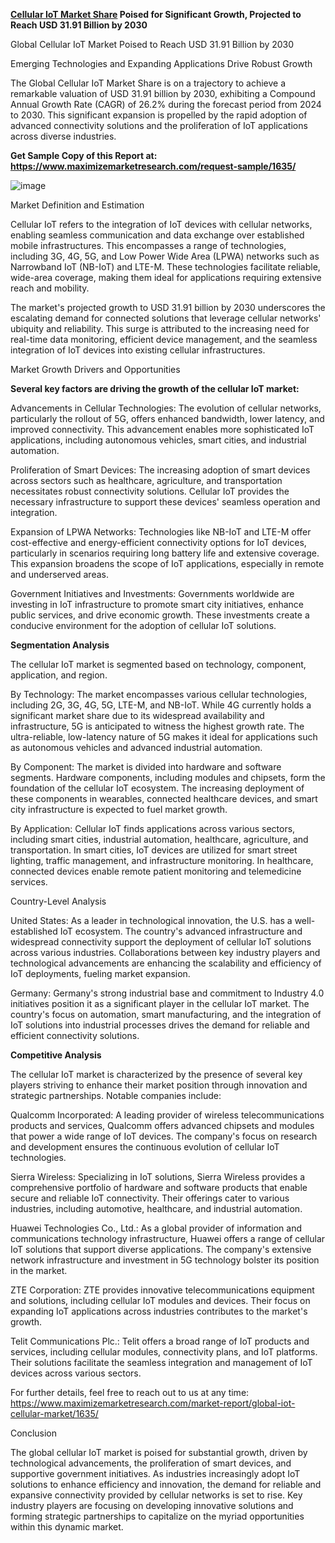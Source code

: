 **[Cellular IoT Market Share](https://www.maximizemarketresearch.com/market-report/global-iot-cellular-market/1635/) Poised for Significant Growth, Projected to Reach USD 31.91 Billion by 2030**

Global Cellular IoT Market Poised to Reach USD 31.91 Billion by 2030

Emerging Technologies and Expanding Applications Drive Robust Growth

The Global Cellular IoT Market Share  is on a trajectory to achieve a remarkable valuation of USD 31.91 billion by 2030, exhibiting a Compound Annual Growth Rate (CAGR) of 26.2% during the forecast period from 2024 to 2030. This significant expansion is propelled by the rapid adoption of advanced connectivity solutions and the proliferation of IoT applications across diverse industries.

**Get Sample Copy of this Report at: https://www.maximizemarketresearch.com/request-sample/1635/**

![image](https://github.com/user-attachments/assets/bf6b3356-f4be-47b3-9b18-71ffa1d359da)


Market Definition and Estimation

Cellular IoT refers to the integration of IoT devices with cellular networks, enabling seamless communication and data exchange over established mobile infrastructures. This encompasses a range of technologies, including 3G, 4G, 5G, and Low Power Wide Area (LPWA) networks such as Narrowband IoT (NB-IoT) and LTE-M. These technologies facilitate reliable, wide-area coverage, making them ideal for applications requiring extensive reach and mobility.

The market's projected growth to USD 31.91 billion by 2030 underscores the escalating demand for connected solutions that leverage cellular networks' ubiquity and reliability. This surge is attributed to the increasing need for real-time data monitoring, efficient device management, and the seamless integration of IoT devices into existing cellular infrastructures.

Market Growth Drivers and Opportunities

**Several key factors are driving the growth of the cellular IoT market:**

Advancements in Cellular Technologies: The evolution of cellular networks, particularly the rollout of 5G, offers enhanced bandwidth, lower latency, and improved connectivity. This advancement enables more sophisticated IoT applications, including autonomous vehicles, smart cities, and industrial automation.

Proliferation of Smart Devices: The increasing adoption of smart devices across sectors such as healthcare, agriculture, and transportation necessitates robust connectivity solutions. Cellular IoT provides the necessary infrastructure to support these devices' seamless operation and integration.

Expansion of LPWA Networks: Technologies like NB-IoT and LTE-M offer cost-effective and energy-efficient connectivity options for IoT devices, particularly in scenarios requiring long battery life and extensive coverage. This expansion broadens the scope of IoT applications, especially in remote and underserved areas.

Government Initiatives and Investments: Governments worldwide are investing in IoT infrastructure to promote smart city initiatives, enhance public services, and drive economic growth. These investments create a conducive environment for the adoption of cellular IoT solutions.

**Segmentation Analysis**

The cellular IoT market is segmented based on technology, component, application, and region.

By Technology: The market encompasses various cellular technologies, including 2G, 3G, 4G, 5G, LTE-M, and NB-IoT. While 4G currently holds a significant market share due to its widespread availability and infrastructure, 5G is anticipated to witness the highest growth rate. The ultra-reliable, low-latency nature of 5G makes it ideal for applications such as autonomous vehicles and advanced industrial automation.

By Component: The market is divided into hardware and software segments. Hardware components, including modules and chipsets, form the foundation of the cellular IoT ecosystem. The increasing deployment of these components in wearables, connected healthcare devices, and smart city infrastructure is expected to fuel market growth.

By Application: Cellular IoT finds applications across various sectors, including smart cities, industrial automation, healthcare, agriculture, and transportation. In smart cities, IoT devices are utilized for smart street lighting, traffic management, and infrastructure monitoring. In healthcare, connected devices enable remote patient monitoring and telemedicine services.

Country-Level Analysis

United States: As a leader in technological innovation, the U.S. has a well-established IoT ecosystem. The country's advanced infrastructure and widespread connectivity support the deployment of cellular IoT solutions across various industries. Collaborations between key industry players and technological advancements are enhancing the scalability and efficiency of IoT deployments, fueling market expansion.

Germany: Germany's strong industrial base and commitment to Industry 4.0 initiatives position it as a significant player in the cellular IoT market. The country's focus on automation, smart manufacturing, and the integration of IoT solutions into industrial processes drives the demand for reliable and efficient connectivity solutions.

**Competitive Analysis**

The cellular IoT market is characterized by the presence of several key players striving to enhance their market position through innovation and strategic partnerships. Notable companies include:

Qualcomm Incorporated: A leading provider of wireless telecommunications products and services, Qualcomm offers advanced chipsets and modules that power a wide range of IoT devices. The company's focus on research and development ensures the continuous evolution of cellular IoT technologies.

Sierra Wireless: Specializing in IoT solutions, Sierra Wireless provides a comprehensive portfolio of hardware and software products that enable secure and reliable IoT connectivity. Their offerings cater to various industries, including automotive, healthcare, and industrial automation.

Huawei Technologies Co., Ltd.: As a global provider of information and communications technology infrastructure, Huawei offers a range of cellular IoT solutions that support diverse applications. The company's extensive network infrastructure and investment in 5G technology bolster its position in the market.

ZTE Corporation: ZTE provides innovative telecommunications equipment and solutions, including cellular IoT modules and devices. Their focus on expanding IoT applications across industries contributes to the market's growth.

Telit Communications Plc.: Telit offers a broad range of IoT products and services, including cellular modules, connectivity plans, and IoT platforms. Their solutions facilitate the seamless integration and management of IoT devices across various sectors.

For further details, feel free to reach out to us at any time: https://www.maximizemarketresearch.com/market-report/global-iot-cellular-market/1635/ 

Conclusion 

The global cellular IoT market is poised for substantial growth, driven by technological advancements, the proliferation of smart devices, and supportive government initiatives. As industries increasingly adopt IoT solutions to enhance efficiency and innovation, the demand for reliable and expansive connectivity provided by cellular networks is set to rise. Key industry players are focusing on developing innovative solutions and forming strategic partnerships to capitalize on the myriad opportunities within this dynamic market.

